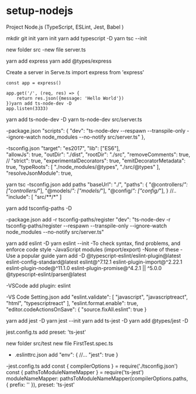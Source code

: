 # setup-nodejs
Project Node.js (TypeScript, ESLint, Jest, Babel )

mkdir <name-project>
git init
yarn init
yarn add typescript -D
yarn tsc --init

new folder src
-new file server.ts

yarn add express
yarn add @types/express

Create a server in Serve.ts
    import express from 'express'

    const app = express()

    app.get('/', (req, res) => {
        return res.json({message: 'Hello World'})
    })yarn add ts-node-dev -D
    app.listen(3333)

yarn add ts-node-dev -D
yarn ts-node-dev src/server.ts

-package.json
    "scripts": {
        "dev": "ts-node-dev --respawn --transpile-only --ignore-watch node_modules  --no-notify src/server.ts"
    },

-tsconfig.json
    "target": "es2017",
    "lib": ["ES6"],  
    "allowJs": true, 
    "outDir": "./dist",
    "rootDir": "./src", 
    "removeComments": true,
    // "strict": true, 
    "experimentalDecorators": true,
    "emitDecoratorMetadata": true,
    "typeRoots": [
      "./node_modules/@types",
      "./src/@types"
    ],     
    "resolveJsonModule": true, 

yarn tsc
-tsconfig.json add paths
    "baseUrl": "./",
    "paths": {
      "@controllers/*": ["controllers/*"],
      "@models/*": ["models/*"],
      "@config/*": ["config/*"],
    }
    //..
    "include": [
        "src/**/*"
    ]

yarn add tsconfig-paths -D

-package.json add -r tsconfig-paths/register
    "dev": "ts-node-dev -r tsconfig-paths/register --respawn --transpile-only --ignore-watch node_modules  --no-notify src/server.ts"

yarn add eslint -D
yarn eslint --init
    -To check syntax, find problems, and enforce code style
    -JavaScript modules (import/export)
    -None of these
    -Use a popular guide
yarn add -D @typescript-eslint/eslint-plugin@latest eslint-config-standard@latest eslint@^7.12.1 eslint-plugin-import@^2.22.1 eslint-plugin-node@^11.1.0 eslint-plugin-promise@^4.2.1 || ^5.0.0 @typescript-eslint/parser@latest

-VSCode add plugin: eslint

-VS Code Setting.json add
    "eslint.validate": [ "javascript", "javascriptreact", "html", "typescriptreact" ],
    "eslint.format.enable": true,
    "editor.codeActionsOnSave": {
        "source.fixAll.eslint": true
    }

yarn add jest -D
yarn jest --init
yarn add ts-jest -D
yarn add @types/jest -D

jest.config.ts add 
    preset: 'ts-jest'

new folder src/test
new file FirstTest.spec.ts

- .eslinttrc.json add 
    "env": { 
        //...
        "jest": true
    }

-jest.config.ts add 
    const { compilerOptions } = require('./tsconfig.json')
    const { pathsToModuleNameMapper } = require('ts-jest')
    moduleNameMapper: pathsToModuleNameMapper(compilerOptions.paths, { prefix: '<rootDir>' }),
    preset: 'ts-jest'

